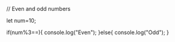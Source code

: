 // Even and odd numbers

let num=10;

if(num%3==){
	console.log("Even");
}else{
	console.log("Odd");
}